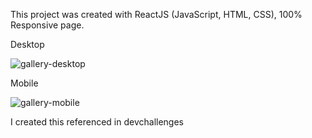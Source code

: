 This project was created with ReactJS (JavaScript, HTML, CSS), 100% Responsive page.

Desktop

![gallery-desktop](https://user-images.githubusercontent.com/99365579/192366546-04b682f9-5ec5-4f61-ba91-fe07768e7db6.png)

Mobile

![gallery-mobile](https://user-images.githubusercontent.com/99365579/192369800-0ab31893-b208-4f2a-a965-e05c5d1103cf.png)

I created this referenced in devchallenges
